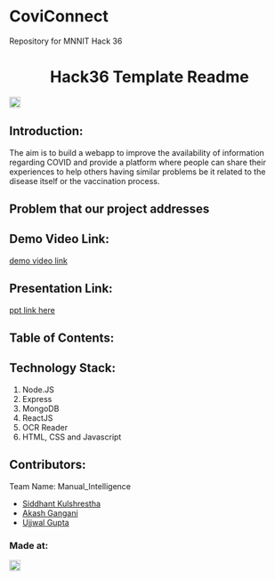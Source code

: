 # CoviConnect
Repository for MNNIT Hack 36
<h1 align="center">Hack36 Template Readme</h1>
<p align="center">
</p>

<a href="https://hack36.com"> <img src="http://bit.ly/BuiltAtHack36" height=20px> </a>


## Introduction:
  The aim is to build a webapp to improve the availability of information regarding COVID and provide a platform where people can share their experiences to help others having similar problems be it related to the disease itself or the vaccination process.
  
## Problem that our project addresses
  
## Demo Video Link:
  <a href="">demo video link</a>
  
## Presentation Link:
  <a href=""> ppt link here </a>
  
  
## Table of Contents:

## Technology Stack:
  1) Node.JS
  2) Express
  3) MongoDB
  4) ReactJS
  5) OCR Reader
  6) HTML, CSS and Javascript
  

## Contributors:

Team Name: Manual_Intelligence

* [Siddhant Kulshrestha](https://github.com/sidk003)
* [Akash Gangani](https://github.com/akash1049)
* [Ujjwal Gupta](https://github.com/ujjwalgupta99)


### Made at:
<a href="https://hack36.com"> <img src="http://bit.ly/BuiltAtHack36" height=20px> </a>
